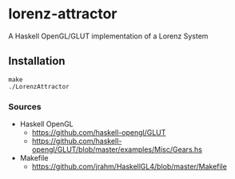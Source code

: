 # lorenz-attractor


A Haskell OpenGL/GLUT implementation of a Lorenz System


## Installation
	make
	./LorenzAttractor



### Sources

- Haskell OpenGL
  - https://github.com/haskell-opengl/GLUT 
  - https://github.com/haskell-opengl/GLUT/blob/master/examples/Misc/Gears.hs
- Makefile
  - https://github.com/jrahm/HaskellGL4/blob/master/Makefile
  
  
